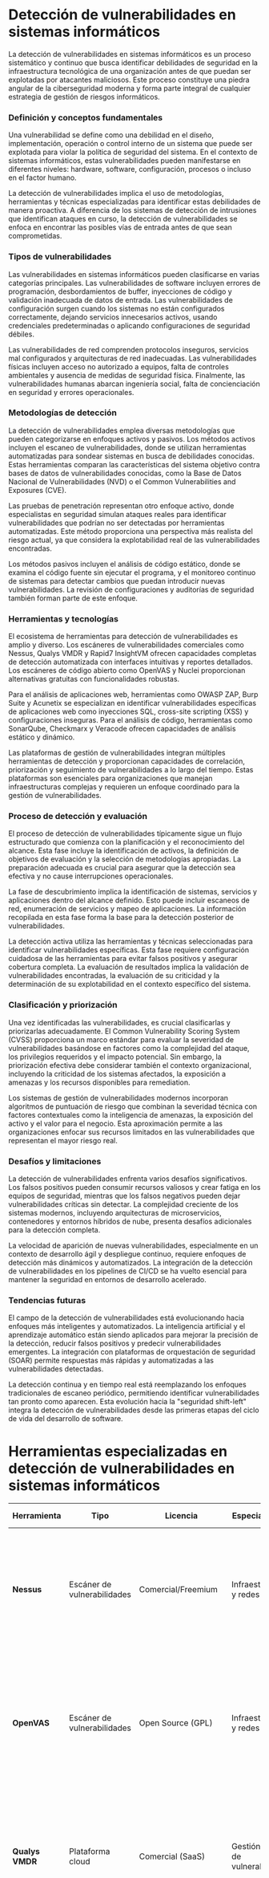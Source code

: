 # Detección de vulnerabilidades en sistemas informáticos

La detección de vulnerabilidades en sistemas informáticos es un proceso sistemático y continuo que busca identificar debilidades de seguridad en la infraestructura tecnológica de una organización antes de que puedan ser explotadas por atacantes maliciosos. Este proceso constituye una piedra angular de la ciberseguridad moderna y forma parte integral de cualquier estrategia de gestión de riesgos informáticos.

### Definición y conceptos fundamentales

Una vulnerabilidad se define como una debilidad en el diseño, implementación, operación o control interno de un sistema que puede ser explotada para violar la política de seguridad del sistema. En el contexto de sistemas informáticos, estas vulnerabilidades pueden manifestarse en diferentes niveles: hardware, software, configuración, procesos o incluso en el factor humano.

La detección de vulnerabilidades implica el uso de metodologías, herramientas y técnicas especializadas para identificar estas debilidades de manera proactiva. A diferencia de los sistemas de detección de intrusiones que identifican ataques en curso, la detección de vulnerabilidades se enfoca en encontrar las posibles vías de entrada antes de que sean comprometidas.

### Tipos de vulnerabilidades

Las vulnerabilidades en sistemas informáticos pueden clasificarse en varias categorías principales. Las vulnerabilidades de software incluyen errores de programación, desbordamientos de buffer, inyecciones de código y validación inadecuada de datos de entrada. Las vulnerabilidades de configuración surgen cuando los sistemas no están configurados correctamente, dejando servicios innecesarios activos, usando credenciales predeterminadas o aplicando configuraciones de seguridad débiles.

Las vulnerabilidades de red comprenden protocolos inseguros, servicios mal configurados y arquitecturas de red inadecuadas. Las vulnerabilidades físicas incluyen acceso no autorizado a equipos, falta de controles ambientales y ausencia de medidas de seguridad física. Finalmente, las vulnerabilidades humanas abarcan ingeniería social, falta de concienciación en seguridad y errores operacionales.

### Metodologías de detección

La detección de vulnerabilidades emplea diversas metodologías que pueden categorizarse en enfoques activos y pasivos. Los métodos activos incluyen el escaneo de vulnerabilidades, donde se utilizan herramientas automatizadas para sondear sistemas en busca de debilidades conocidas. Estas herramientas comparan las características del sistema objetivo contra bases de datos de vulnerabilidades conocidas, como la Base de Datos Nacional de Vulnerabilidades (NVD) o el Common Vulnerabilities and Exposures (CVE).

Las pruebas de penetración representan otro enfoque activo, donde especialistas en seguridad simulan ataques reales para identificar vulnerabilidades que podrían no ser detectadas por herramientas automatizadas. Este método proporciona una perspectiva más realista del riesgo actual, ya que considera la explotabilidad real de las vulnerabilidades encontradas.

Los métodos pasivos incluyen el análisis de código estático, donde se examina el código fuente sin ejecutar el programa, y el monitoreo continuo de sistemas para detectar cambios que puedan introducir nuevas vulnerabilidades. La revisión de configuraciones y auditorías de seguridad también forman parte de este enfoque.

### Herramientas y tecnologías

El ecosistema de herramientas para detección de vulnerabilidades es amplio y diverso. Los escáneres de vulnerabilidades comerciales como Nessus, Qualys VMDR y Rapid7 InsightVM ofrecen capacidades completas de detección automatizada con interfaces intuitivas y reportes detallados. Los escáneres de código abierto como OpenVAS y Nuclei proporcionan alternativas gratuitas con funcionalidades robustas.

Para el análisis de aplicaciones web, herramientas como OWASP ZAP, Burp Suite y Acunetix se especializan en identificar vulnerabilidades específicas de aplicaciones web como inyecciones SQL, cross-site scripting (XSS) y configuraciones inseguras. Para el análisis de código, herramientas como SonarQube, Checkmarx y Veracode ofrecen capacidades de análisis estático y dinámico.

Las plataformas de gestión de vulnerabilidades integran múltiples herramientas de detección y proporcionan capacidades de correlación, priorización y seguimiento de vulnerabilidades a lo largo del tiempo. Estas plataformas son esenciales para organizaciones que manejan infraestructuras complejas y requieren un enfoque coordinado para la gestión de vulnerabilidades.

### Proceso de detección y evaluación

El proceso de detección de vulnerabilidades típicamente sigue un flujo estructurado que comienza con la planificación y el reconocimiento del alcance. Esta fase incluye la identificación de activos, la definición de objetivos de evaluación y la selección de metodologías apropiadas. La preparación adecuada es crucial para asegurar que la detección sea efectiva y no cause interrupciones operacionales.

La fase de descubrimiento implica la identificación de sistemas, servicios y aplicaciones dentro del alcance definido. Esto puede incluir escaneos de red, enumeración de servicios y mapeo de aplicaciones. La información recopilada en esta fase forma la base para la detección posterior de vulnerabilidades.

La detección activa utiliza las herramientas y técnicas seleccionadas para identificar vulnerabilidades específicas. Esta fase requiere configuración cuidadosa de las herramientas para evitar falsos positivos y asegurar cobertura completa. La evaluación de resultados implica la validación de vulnerabilidades encontradas, la evaluación de su criticidad y la determinación de su explotabilidad en el contexto específico del sistema.

### Clasificación y priorización

Una vez identificadas las vulnerabilidades, es crucial clasificarlas y priorizarlas adecuadamente. El Common Vulnerability Scoring System (CVSS) proporciona un marco estándar para evaluar la severidad de vulnerabilidades basándose en factores como la complejidad del ataque, los privilegios requeridos y el impacto potencial. Sin embargo, la priorización efectiva debe considerar también el contexto organizacional, incluyendo la criticidad de los sistemas afectados, la exposición a amenazas y los recursos disponibles para remediation.

Los sistemas de gestión de vulnerabilidades modernos incorporan algoritmos de puntuación de riesgo que combinan la severidad técnica con factores contextuales como la inteligencia de amenazas, la exposición del activo y el valor para el negocio. Esta aproximación permite a las organizaciones enfocar sus recursos limitados en las vulnerabilidades que representan el mayor riesgo real.

### Desafíos y limitaciones

La detección de vulnerabilidades enfrenta varios desafíos significativos. Los falsos positivos pueden consumir recursos valiosos y crear fatiga en los equipos de seguridad, mientras que los falsos negativos pueden dejar vulnerabilidades críticas sin detectar. La complejidad creciente de los sistemas modernos, incluyendo arquitecturas de microservicios, contenedores y entornos híbridos de nube, presenta desafíos adicionales para la detección completa.

La velocidad de aparición de nuevas vulnerabilidades, especialmente en un contexto de desarrollo ágil y despliegue continuo, requiere enfoques de detección más dinámicos y automatizados. La integración de la detección de vulnerabilidades en los pipelines de CI/CD se ha vuelto esencial para mantener la seguridad en entornos de desarrollo acelerado.

### Tendencias futuras

El campo de la detección de vulnerabilidades está evolucionando hacia enfoques más inteligentes y automatizados. La inteligencia artificial y el aprendizaje automático están siendo aplicados para mejorar la precisión de la detección, reducir falsos positivos y predecir vulnerabilidades emergentes. La integración con plataformas de orquestación de seguridad (SOAR) permite respuestas más rápidas y automatizadas a las vulnerabilidades detectadas.

La detección continua y en tiempo real está reemplazando los enfoques tradicionales de escaneo periódico, permitiendo identificar vulnerabilidades tan pronto como aparecen. Esta evolución hacia la "seguridad shift-left" integra la detección de vulnerabilidades desde las primeras etapas del ciclo de vida del desarrollo de software.

# Herramientas especializadas en detección de vulnerabilidades en sistemas informáticos

| Herramienta | Tipo | Licencia | Especialización | Funcionalidades principales | Ventajas | Desventajas | Casos de uso recomendados |
|-------------|------|----------|-----------------|----------------------------|----------|-------------|---------------------------|
| **Nessus** | Escáner de vulnerabilidades | Comercial/Freemium | Infraestructura y redes | • Escaneo de vulnerabilidades automatizado<br>• Base de datos de +190,000 plugins<br>• Detección de malware<br>• Auditorías de configuración<br>• Informes personalizables | • Interfaz intuitiva<br>• Amplia cobertura de vulnerabilidades<br>• Actualizaciones frecuentes<br>• Soporte técnico robusto | • Costo elevado para licencias completas<br>• Puede generar falsos positivos<br>• Requiere configuración experta | Empresas medianas y grandes, auditorías de cumplimiento, escaneos de infraestructura |
| **OpenVAS** | Escáner de vulnerabilidades | Open Source (GPL) | Infraestructura y redes | • Escaneo completo de vulnerabilidades<br>• Motor de escaneo modular<br>• Interfaz web (GSA)<br>• Más de 50,000 pruebas de vulnerabilidades<br>• Programación de escaneos | • Gratuito y de código abierto<br>• Actualizaciones regulares<br>• Comunidad activa<br>• Sin limitaciones de licencia | • Interfaz menos pulida<br>• Configuración inicial compleja<br>• Soporte limitado a la comunidad | Organizaciones con presupuesto limitado, entornos de prueba, educación |
| **Qualys VMDR** | Plataforma cloud | Comercial (SaaS) | Gestión integral de vulnerabilidades | • Detección continua de vulnerabilidades<br>• Priorización basada en riesgo<br>• Integración con SIEM<br>• Gestión de parches<br>• Cumplimiento regulatorio | • Modelo SaaS sin infraestructura<br>• Escalabilidad automática<br>• Inteligencia de amenazas integrada<br>• Dashboards ejecutivos | • Dependencia de conectividad<br>• Costos recurrentes elevados<br>• Personalización limitada | Empresas con infraestructura distribuida, organizaciones que requieren cumplimiento |
| **Rapid7 InsightVM** | Plataforma de gestión | Comercial | Gestión de vulnerabilidades | • Priorización de riesgos<br>• Análisis de superficie de ataque<br>• Integración con InsightIDR<br>• Métricas de riesgo en tiempo real<br>• Workflows automatizados | • Enfoque en gestión de riesgos<br>• Integraciones robustas<br>• Análisis predictivo<br>• UI moderna | • Precio elevado<br>• Curva de aprendizaje pronunciada<br>• Requiere recursos significativos | Empresas con programas maduros de seguridad, SOCs establecidos |
| **Burp Suite** | Proxy de aplicaciones web | Comercial/Community | Aplicaciones web | • Interceptación de tráfico HTTP/HTTPS<br>• Escáner de vulnerabilidades web<br>• Herramientas de manipulación de requests<br>• Extensiones personalizadas<br>• Análisis manual avanzado | • Herramienta líder en testing web<br>• Flexible y extensible<br>• Comunidad activa<br>• Versión gratuita disponible | • Enfoque específico en web<br>• Requiere conocimiento técnico<br>• Versión Pro costosa | Pruebas de penetración web, desarrollo seguro, auditorías de aplicaciones |
| **OWASP ZAP** | Proxy de aplicaciones web | Open Source (Apache 2.0) | Aplicaciones web | • Escaneo automatizado de vulnerabilidades<br>• Proxy interceptor<br>• Fuzzing<br>• Análisis de APIs<br>• Integración CI/CD | • Completamente gratuito<br>• Respaldado por OWASP<br>• Fácil de usar<br>• Buena documentación | • Menos features que Burp Pro<br>• Menor velocidad de escaneo<br>• Interfaz menos refinada | Proyectos con presupuesto limitado, integración DevSecOps, educación |
| **Acunetix** | Escáner de aplicaciones web | Comercial | Aplicaciones web y APIs | • Detección avanzada de vulnerabilidades web<br>• Escaneo de JavaScript<br>• Análisis de APIs REST/SOAP<br>• Integración con WAF<br>• Reportes de cumplimiento | • Detección precisa<br>• Soporte para tecnologías modernas<br>• Interfaz intuitiva<br>• Bajos falsos positivos | • Costo elevado<br>• Enfoque limitado a aplicaciones web<br>• Requiere licenciamiento por sitio | Organizaciones con múltiples aplicaciones web, cumplimiento PCI DSS |
| **Nuclei** | Motor de escaneo | Open Source (MIT) | Detección rápida y automatizada | • Templates YAML personalizables<br>• Escaneo masivo<br>• Integración con workflows<br>• Detección de tecnologías<br>• Comunidad de templates | • Extremadamente rápido<br>• Altamente personalizable<br>• Gratuito<br>• Fácil integración | • Requiere conocimiento técnico<br>• Sin interfaz gráfica nativa<br>• Limitado para análisis profundo | Bug bounty, escaneos masivos, integración en pipelines |
| **SonarQube** | Análisis de código estático | Comercial/Community | Análisis de código fuente | • Detección de vulnerabilidades en código<br>• Análisis de calidad<br>• Cobertura de múltiples lenguajes<br>• Integración con IDEs<br>• Métricas de deuda técnica | • Análisis profundo de código<br>• Soporte para 25+ lenguajes<br>• Integración DevOps<br>• Versión gratuita robusta | • Enfoque específico en código<br>• Configuración compleja<br>• Recursos computacionales altos | Equipos de desarrollo, integración CI/CD, auditorías de código |
| **Checkmarx** | Análisis de código estático | Comercial | Seguridad en desarrollo | • SAST (Static Application Security Testing)<br>• DAST (Dynamic Application Security Testing)<br>• SCA (Software Composition Analysis)<br>• Análisis de código incremental<br>• Integración con IDEs | • Cobertura completa del SDLC<br>• Análisis preciso<br>• Soporte empresarial<br>• Múltiples metodologías | • Costo muy elevado<br>• Implementación compleja<br>• Curva de aprendizaje alta | Grandes empresas, desarrollo seguro, cumplimiento estricto |
| **Metasploit** | Framework de penetración | Comercial/Community | Explotación y validación | • Exploits verificados<br>• Payloads personalizables<br>• Post-explotación<br>• Auxiliares de reconocimiento<br>• Generación de reportes | • Validación real de vulnerabilidades<br>• Base de datos extensa<br>• Comunidad activa<br>• Versión gratuita | • Enfoque en explotación<br>• Requiere expertise alto<br>• Riesgo de uso malicioso | Pruebas de penetración, red teams, validación de vulnerabilidades |
| **Nikto** | Escáner web | Open Source (GPL) | Servidores web | • Escaneo de vulnerabilidades web<br>• Detección de archivos peligrosos<br>• Análisis de configuración<br>• Múltiples formatos de salida<br>• Actualizaciones de base de datos | • Gratuito y ligero<br>• Fácil de usar<br>• Rápido<br>• Amplia base de datos | • Genera muchos falsos positivos<br>• Detección limitada<br>• Puede ser detectado fácilmente | Escaneos rápidos, reconocimiento inicial, auditorías básicas |
| **Nmap** | Escáner de red | Open Source (GPL) | Descubrimiento de red | • Descubrimiento de hosts<br>• Escaneo de puertos<br>• Detección de servicios<br>• Scripts personalizables (NSE)<br>• Fingerprinting de OS | • Herramienta fundamental<br>• Extremadamente versátil<br>• Bien documentado<br>• Gratuito | • No es específico para vulnerabilidades<br>• Requiere conocimiento de redes<br>• Puede ser intrusivo | Reconocimiento inicial, mapeo de redes, inventario de activos |
| **Wapiti** | Escáner de aplicaciones web | Open Source (GPL) | Aplicaciones web | • Crawler web<br>• Detección de vulnerabilidades<br>• Múltiples módulos de ataque<br>• Reportes en varios formatos<br>• Análisis de formularios | • Gratuito<br>• Fácil de usar<br>• Buena detección<br>• Múltiples formatos de salida | • Interfaz básica<br>• Velocidad limitada<br>• Soporte limitado | Proyectos pequeños, pruebas rápidas, educación |
| **Lynis** | Auditor de sistema | Open Source (GPL) | Hardening y compliance | • Auditoría de configuración<br>• Checks de seguridad<br>• Análisis de logs<br>• Reportes detallados<br>• Sugerencias de mejora | • Especializado en hardening<br>• Multiplataforma<br>• Reportes claros<br>• Gratuito | • Enfoque específico en configuración<br>• No detecta vulnerabilidades de aplicaciones<br>• Requiere acceso al sistema | Auditorías de configuración, hardening de sistemas, compliance |

## Criterios de selección de herramientas

**Factores a considerar:**

1. **Presupuesto disponible**: Herramientas open source vs. comerciales
2. **Alcance del escaneo**: Infraestructura, aplicaciones web, código fuente
3. **Tamaño de la organización**: Escalabilidad y recursos requeridos
4. **Nivel de expertise**: Herramientas automáticas vs. manuales
5. **Requisitos de cumplimiento**: Capacidades de reporting y auditoría
6. **Integración**: Compatibilidad con herramientas existentes
7. **Frecuencia de uso**: Escaneos puntuales vs. monitoreo continuo

## Recomendaciones por escenario

- **Startups/Pequeñas empresas**: OpenVAS, OWASP ZAP, Nuclei
- **Empresas medianas**: Nessus, Burp Suite Professional, SonarQube
- **Grandes corporaciones**: Qualys VMDR, Rapid7 InsightVM, Checkmarx
- **Equipos de desarrollo**: SonarQube, OWASP ZAP, Nuclei
- **Consultores de seguridad**: Burp Suite Pro, Metasploit, Nessus
- **Entornos educativos**: OpenVAS, OWASP ZAP, Nmap, Nikto

__________________
Referencias bibliográficas (formato APA)

> Stallings, W., & Brown, L. (2023). *Computer security: Principles and practice* (5th ed.). Pearson Education. 

> Whitman, M. E., & Mattord, H. J. (2024). *Principles of information security* (7th ed.). Cengage Learning.

> Ciampa, M. (2023). *Security+ guide to network security fundamentals* (8th ed.). Cengage Learning.

> Easttom, C. (2022). *Computer security fundamentals* (4th ed.). Pearson IT Certification.

> Stewart, J. M., Chapple, M., & Gibson, D. (2024). *CISSP: Certified Information Systems Security Professional study guide* (10th ed.). Sybex.
